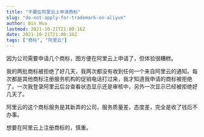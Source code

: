 ```yaml
---
title: "不要在阿里云上申请商标"
slug: "do-not-apply-for-trademark-on-aliyun"
author: Bin Hua
lastmod: 2021-10-21T21:00:16Z
date: 2021-10-21T21:00:16Z
tags: ["商标", "阿里云"]
---
```


因为公司需要申请几个商标，图方便在阿里云上申请了，但体验很糟糕。

我的两批商标被拒绝了好几天，我两次都没有收到任何一个来自阿里云的通知。每次都是其他商标注册服务机构的促销电话打过来，我才知道我申请的商标被拒绝了。一次我登录阿里云后台查看状态显示还是审核中，另外一次显示已经被拒绝好几天了。

阿里云的这个商标服务是其新弄的公司，服务质量差，态度差，完全是收了钱后不办事。

想要在阿里云上注册商标的，慎重。
